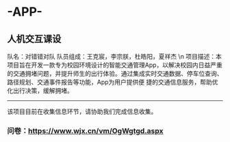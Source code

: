 # -APP-
## 人机交互课设

队名：对错错对队 
队员组成：王克宸，李宗朕，杜皓阳，夏祥杰 \n
项目描述：本项目旨在开发一款专为校园环境设计的智能交通管理App，以解决校园内日益严重的交通拥堵问题，并提升师生的出行体验。通过集成实时交通数据、停车位查询、路径规划、交通事件报告等功能，App为用户提供便
捷的交通信息服务，帮助优化出行决策，缓解拥堵。

-----------------------------------------------------
该项目目前在收集信息环节，请协助我们完成信息收集。
### 问卷：https://www.wjx.cn/vm/OgWgtgd.aspx
